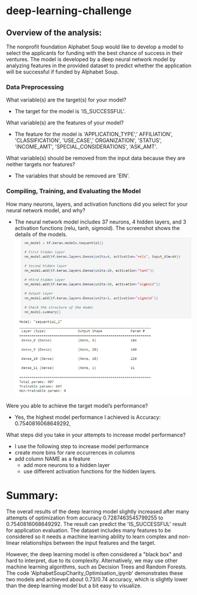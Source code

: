 # deep-learning-challenge

## Overview of the analysis: 

The nonprofit foundation Alphabet Soup would like to develop a model to select the applicants for funding with the best chance of success in their ventures. 
The model is developed by a deep neural network model by analyzing features in the provided dataset to predict whether the application will be successful if funded by Alphabet Soup.

### Data Preprocessing

What variable(s) are the target(s) for your model?
- The target for the model is 'IS_SUCCESSFUL'.

What variable(s) are the features of your model?
- The feature for the model is 'APPLICATION_TYPE',' AFFILIATION', 'CLASSIFICATION', 'USE_CASE',' ORGANIZATION', 'STATUS', 'INCOME_AMT', 'SPECIAL_CONSIDERATIONS', 'ASK_AMT'.

What variable(s) should be removed from the input data because they are neither targets nor features?
- The variables that should be removed are 'EIN'.

### Compiling, Training, and Evaluating the Model

How many neurons, layers, and activation functions did you select for your neural network model, and why?
- The neural network model includes 37 neurons, 4 hidden layers, and 3 activation functions (relu, tanh, sigmoid). 
The screenshot shows the details of the models.
![Screenshot](Deep_Neural_Net.png)

Were you able to achieve the target model’s performance?
- Yes, the highest model performance I achieved is Accuracy: 0.7540816068649292, 

What steps did you take in your attempts to increase model performance?
- I use the following step to increase model performance 
- create more bins for rare occurrences in columns
- add column NAME as a feature
    - add more neurons to a hidden layer
    - use different activation functions for the hidden layers.

# Summary: 

The overall results of the deep learning model slightly increased after many attempts of optimization from accuracy 0.7287463545799255 to 0.7540816068649292. The result can predict the 'IS_SUCCESSFUL' result for application evaluation. The dataset includes many features to be considered so it needs a machine learning ability to learn complex and non-linear relationships between the input features and the target. 

However, the deep learning model is often considered a "black box" and hard to interpret, due to its complexity. Alternatively, we may use other machine learning algorithms, such as Decision Trees and Random Forests. The code 'AlphabetSoupCharity_Optimisation_ipynb' demonstrates these two models and achieved about 0.73/0.74 accuracy, which is slightly lower than the deep learning model but a bit easy to visualize.
